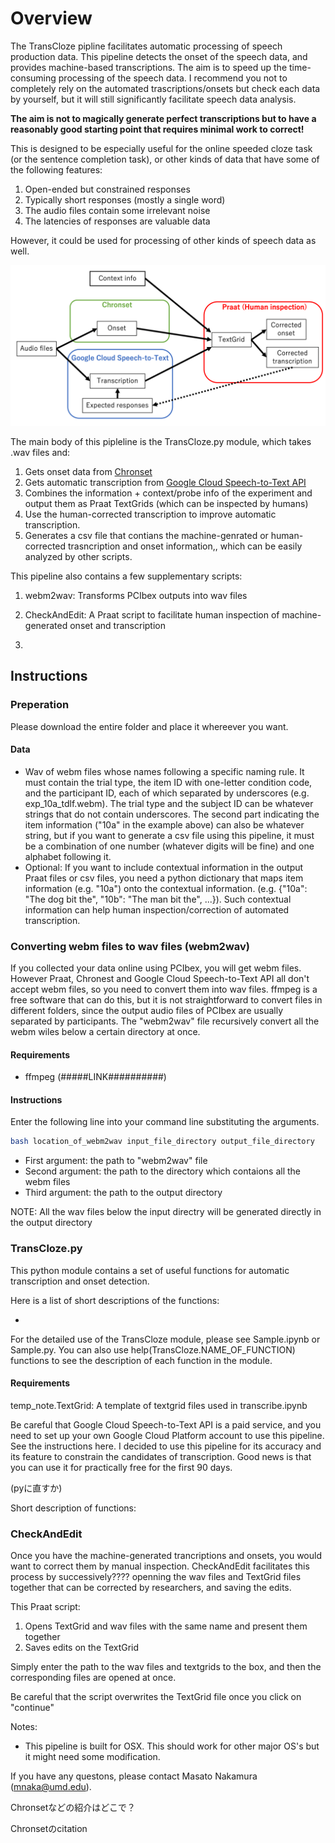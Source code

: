# Overview

The TransCloze pipline facilitates automatic processing of speech production data. This pipeline detects the onset of the speech data, and provides machine-based transcriptions. The aim is to speed up the time-consuming processing of the speech data. I recommend you not to completely rely on the automated trascriptions/onsets but check each data by yourself, but it will still significantly facilitate speech data analysis.

**The aim is not to magically generate perfect transcriptions but to have a reasonably good starting point that requires minimal work to correct!**



This is designed to be especially useful for the online speeded cloze task (or the sentence completion task), or other kinds of data that have some of the following features:

1. Open-ended but constrained responses
2. Typically short responses (mostly a single word)
3. The audio files contain some irrelevant noise
4. The latencies of responses are valuable data

However, it could be used for processing of other kinds of speech data as well.



![overview](./overview.png)

The main body of this pipleline is the TransCloze.py module, which takes .wav files and:

1. Gets onset data from [Chronset](https://www.bcbl.eu/databases/chronset/)
2. Gets automatic transcription from [Google Cloud Speech-to-Text API](https://cloud.google.com/speech-to-text)
3. Combines the information + context/probe info of the experiment and output them as Praat TextGrids (which can be inspected by humans)
4. Use the human-corrected transcription to improve automatic transcription.
5. Generates a csv file that contians the machine-genrated or human-corrected trasncription and onset information,, which can be easily analyzed by other scripts.



This pipeline also contains a few supplementary scripts:

1. webm2wav: Transforms PCIbex outputs into wav files
2. CheckAndEdit: A Praat script to facilitate human inspection of machine-generated onset and transcription

3. 



## Instructions

### Preperation

Please download the entire folder and place it whereever you want.



#### Data

- Wav of webm files whose names following a specific naming rule. It must contain the trial type, the item ID with one-letter condition code, and the participant ID, each of which separated by underscores (e.g. exp_10a_tdlf.webm). The trial type and the subject ID can be whatever strings that do not contain underscores. The second part indicating the item information ("10a" in the example above) can also be whatever string, but if you want to generate a csv file using this pipeline, it must be a combination of one number (whatever digits will be fine) and one alphabet following it.
- Optional: If you want to include contextual information in the output Praat files or csv files, you need a python dictionary that maps item information (e.g. "10a") onto the contextual information. (e.g. {"10a": "The dog bit the", "10b": "The man bit the", ...}). Such contextual information can help human inspection/correction of automated transcription.



### Converting webm files to wav files (webm2wav)

If you collected your data online using PCIbex, you will get webm files. However Praat, Chronest and Google Cloud Speech-to-Text API all don't accept webm files, so you need to convert them into wav files. ffmpeg is a free software that can do this, but it is not straightforward to convert files in different folders, since the output audio files of PCIbex are usually separated by participants. The "webm2wav" file recursively convert all the webm wiles below a certain directory at once.

#### Requirements

- ffmpeg (#####LINK##########)

#### Instructions

Enter the following line into your command line substituting the arguments.

```bash
bash location_of_webm2wav input_file_directory output_file_directory
```

- First argument:  the path to "webm2wav" file
- Second argument: the path to the directory which contaions all the webm files
- Third argument: the path to the output directory

NOTE: All the wav files below the input directry will be generated directly in the output directory



### TransCloze.py

This python module contains a set of useful functions for automatic transcription and onset detection.

Here is a list of short descriptions of the functions:

- 



For the detailed use of the TransCloze module, please see Sample.ipynb or Sample.py. You can also use help(TransCloze.NAME_OF_FUNCTION) functions to see the description of each function in the module.

#### Requirements

temp_note.TextGrid: A template of textgrid files used in transcribe.ipynb



Be careful that Google Cloud Speech-to-Text API is a paid service, and you need to set up your own Google Cloud Platform account to use this pipeline. See the instructions here. I decided to use this pipeline for its accuracy and its feature to constrain the candidates of transcription. Good news is that you can use it for practically free for the first 90 days.







 (pyに直すか)



Short description of functions:





### CheckAndEdit

Once you have the machine-generated trancriptions and onsets, you would want to correct them by manual inspection. CheckAndEdit facilitates this process by successively???? openning the wav files and TextGrid files together that can be corrected by researchers, and saving the edits.

This Praat script:

1. Opens TextGrid and wav files with the same name and present them together
2. Saves edits on the TextGrid

Simply enter the path to the wav files and textgrids to the box, and then the corresponding files are opened at once.

Be careful that the script overwrites the TextGrid file once you click on "continue"







Notes:

* This pipeline is built for OSX. This should work for other major OS's but it might need some modification.





If you have any questons, please contact Masato Nakamura (mnaka@umd.edu).





Chronsetなどの紹介はどこで？

Chronsetのcitation

